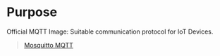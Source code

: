 # Purpose
Official MQTT Image: Suitable communication protocol for IoT Devices.
> [Mosquitto MQTT](https://mosquitto.org/)